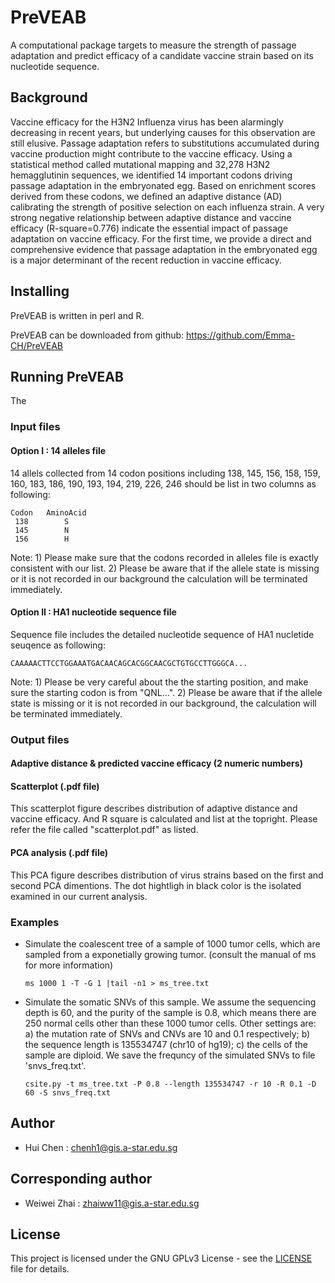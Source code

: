 # PreVEAB
A computational package targets to measure the strength of passage adaptation and predict efficacy of a candidate vaccine strain based on its nucleotide sequence.


## Background
Vaccine efficacy for the H3N2 Influenza virus has been alarmingly decreasing in recent years, but underlying causes for this observation are still elusive. Passage adaptation refers to substitutions accumulated during vaccine production might contribute to the vaccine efficacy. Using a statistical method called mutational mapping and 32,278 H3N2 hemagglutinin sequences, we identified 14 important codons driving passage adaptation in the embryonated egg. Based on enrichment scores derived from these codons, we defined an adaptive distance (AD) calibrating the strength of positive selection on each influenza strain. A very strong negative relationship between adaptive distance and vaccine efficacy (R-square=0.776) indicate the essential impact of passage adaptation on vaccine efficacy. For the first time, we provide a direct and comprehensive evidence that passage adaptation in the embryonated egg is a major determinant of the recent reduction in vaccine efficacy.


## Installing

PreVEAB is written in perl and R.

PreVEAB can be downloaded from github: https://github.com/Emma-CH/PreVEAB


## Running PreVEAB

The 


### Input files

#### Option I : 14 alleles file

 14 allels collected from 14 codon positions including 138, 145, 156, 158, 159, 160, 183, 186, 190, 193, 194, 219, 226, 246 should be list in two columns as following:

    Codon   AminoAcid
     138        S
     145        N 
     156        H

Note: 1) Please make sure that the codons recorded in alleles file is exactly consistent with our list.
2) Please be aware that if the allele state is missing or it is not recorded in our background the calculation will be terminated immediately.

#### Option II : HA1 nucleotide sequence file

 Sequence file includes the detailed nucleotide sequence of HA1 nucletide seuqence as following:
    
    CAAAAACTTCCTGGAAATGACAACAGCACGGCAACGCTGTGCCTTGGGCA...

Note: 1) Please be very careful about the the starting position, and make sure the starting codon is from "QNL...".
2) Please be aware that if the allele state is missing or it is not recorded in our background, the calculation will be terminated immediately.

### Output files

#### Adaptive distance & predicted vaccine efficacy (2 numeric numbers)

#### Scatterplot (.pdf file)

This scatterplot figure describes distribution of adaptive distance and vaccine efficacy. And R square is calculated and list at the topright. Please refer the file called "scatterplot.pdf" as listed.

#### PCA analysis (.pdf file)

This PCA figure describes distribution of virus strains based on the first and second PCA dimentions. The dot hightligh in black color is the isolated examined in our current analysis.


### Examples

* Simulate the coalescent tree of a sample of 1000 tumor cells, which are
sampled from a exponetially growing tumor. 
(consult the manual of ms for more information)

    `ms 1000 1 -T -G 1 |tail -n1 > ms_tree.txt`

* Simulate the somatic SNVs of this sample. We assume the sequencing depth is
60, and the purity of the sample is 0.8, which means there are 250 normal
cells other than these 1000 tumor cells. Other settings are: 
a) the mutation rate of SNVs and CNVs are 10 and 0.1 respectively; 
b) the sequence length is 135534747 (chr10 of hg19); 
c) the cells of the sample are diploid. We save the
frequncy of the simulated SNVs to file 'snvs\_freq.txt'.

    `csite.py -t ms_tree.txt -P 0.8 --length 135534747 -r 10 -R 0.1 -D 60 -S
    snvs_freq.txt`


## Author

* Hui Chen : chenh1@gis.a-star.edu.sg

## Corresponding author

*   Weiwei Zhai : zhaiww11@gis.a-star.edu.sg

## License

This project is licensed under the GNU GPLv3 License - see the
[LICENSE](LICENSE) file for details.
